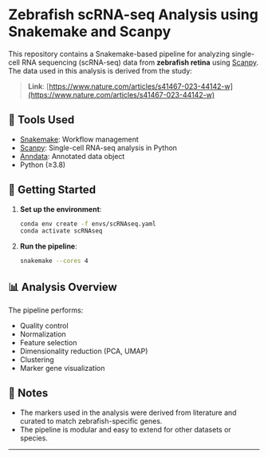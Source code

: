 # Zebrafish scRNA-seq Analysis using Snakemake and Scanpy

This repository contains a Snakemake-based pipeline for analyzing single-cell RNA sequencing (scRNA-seq) data from **zebrafish retina** using [Scanpy](https://scanpy.readthedocs.io/en/stable/).  
The data used in this analysis is derived from the study:

> **Link**: [https://www.nature.com/articles/s41467-023-44142-w](https://www.nature.com/articles/s41467-023-44142-w)

## 🔧 Tools Used

- [Snakemake](https://snakemake.readthedocs.io/en/stable/): Workflow management
- [Scanpy](https://scanpy.readthedocs.io/en/stable/): Single-cell RNA-seq analysis in Python
- [Anndata](https://anndata.readthedocs.io/): Annotated data object
- Python (≥3.8)


## 🚀 Getting Started

1. **Set up the environment**:
    ```bash
    conda env create -f envs/scRNAseq.yaml
    conda activate scRNAseq
    ```

2. **Run the pipeline**:
    ```bash
    snakemake --cores 4
    ```

## 📊 Analysis Overview

The pipeline performs:
- Quality control
- Normalization
- Feature selection
- Dimensionality reduction (PCA, UMAP)
- Clustering
- Marker gene visualization

## 📌 Notes

- The markers used in the analysis were derived from literature and curated to match zebrafish-specific genes.
- The pipeline is modular and easy to extend for other datasets or species.

---



